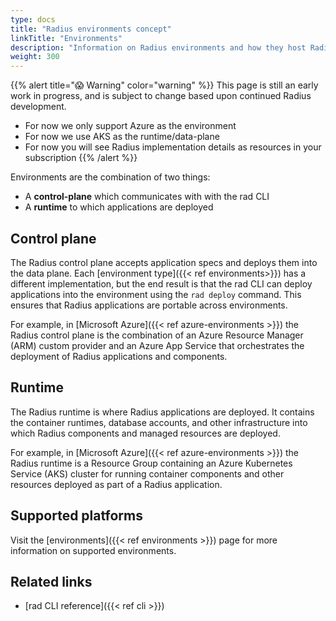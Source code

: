 ```yaml
---
type: docs
title: "Radius environments concept"
linkTitle: "Environments"
description: "Information on Radius environments and how they host Radius applications"
weight: 300
---
```


{{% alert title="😱 Warning" color="warning" %}}
This page is still an early work in progress, and is subject to change based upon continued Radius development.

- For now we only support Azure as the environment
- For now we use AKS as the runtime/data-plane
- For now you will see Radius implementation details as resources in your subscription
{{% /alert %}}

Environments are the combination of two things:

- A **control-plane** which communicates with with the rad CLI
- A **runtime** to which applications are deployed

## Control plane

The Radius control plane accepts application specs and deploys them into the data plane. Each [environment type]({{< ref environments>}}) has a different implementation, but the end result is that the rad CLI can deploy applications into the environment using the `rad deploy` command. This ensures that Radius applications are portable across environments.

For example, in [Microsoft Azure]({{< ref azure-environments >}}) the Radius control plane is the combination of an Azure Resource Manager (ARM) custom provider and an Azure App Service that orchestrates the deployment of Radius applications and components.

## Runtime

The Radius runtime is where Radius applications are deployed. It contains the container runtimes, database accounts, and other infrastructure into which Radius components and managed resources are deployed.

For example, in [Microsoft Azure]({{< ref azure-environments >}}) the Radius runtime is a Resource Group containing an Azure Kubernetes Service (AKS) cluster for running container components and other resources deployed as part of a Radius application.

## Supported platforms

Visit the [environments]({{< ref environments >}}) page for more information on supported environments.

## Related links

- [rad CLI reference]({{< ref cli >}})